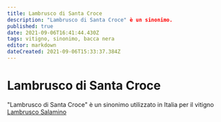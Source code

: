 ```yaml
---
title: Lambrusco di Santa Croce
description: "Lambrusco di Santa Croce" è un sinonimo.
published: true
date: 2021-09-06T16:41:44.430Z
tags: vitigno, sinonimo, bacca nera
editor: markdown
dateCreated: 2021-09-06T15:33:37.384Z
---
```


# Lambrusco di Santa Croce
"Lambrusco di Santa Croce" è un sinonimo utilizzato in Italia per il vitigno [Lambrusco Salamino](/vitigni/Italia/bacca-nera/lambrusco-salamino)